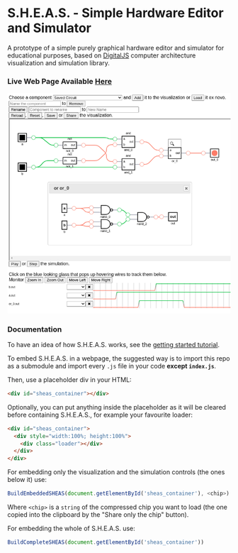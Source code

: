 # S.H.E.A.S. - Simple Hardware Editor and Simulator

A prototype of a simple purely graphical hardware editor and simulator for educational purposes, based on [DigitalJS](https://github.com/tilk/digitaljs) computer architecture visualization and simulation library.

### Live Web Page Available [Here](https://sheas.magiwanders.com)

![screenshot](./screenshots/global_screenshot.png)

### Documentation
To have an idea of how S.H.E.A.S. works, see the [getting started tutorial](docs/getting_started.md).

To embed S.H.E.A.S. in a webpage, the suggested way is to import this repo as a submodule and import every ```.js``` file in your code **except ```index.js```**.

Then, use a placeholder div in your HTML:

```html
<div id="sheas_container"></div>
```

Optionally, you can put anything inside the placeholder as it will be cleared before containing S.H.E.A.S., for example your favourite loader:

```html
<div id="sheas_container">
  <div style="width:100%; height:100%">
    <div class="loader"></div>
  </div>
</div>
```

For embedding only the visualization and the simulation controls (the ones below it) use:

```javascript
BuildEmbeddedSHEAS(document.getElementById('sheas_container'), <chip>) 
```

Where ```<chip>``` is a ```string``` of the compressed chip you want to load (the one copied into the clipboard by the "Share only the chip" button).

For embedding the whole of S.H.E.A.S. use:

```javascript
BuildCompleteSHEAS(document.getElementById('sheas_container')) 
```
